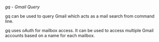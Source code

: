 *gq - Gmail Query*

gq can be used to query Gmail which acts as a mail search from command line.

gq uses oAuth for mailbox access. It can be used to access  multiple Gmail accounts based on a name for each mailbox.
